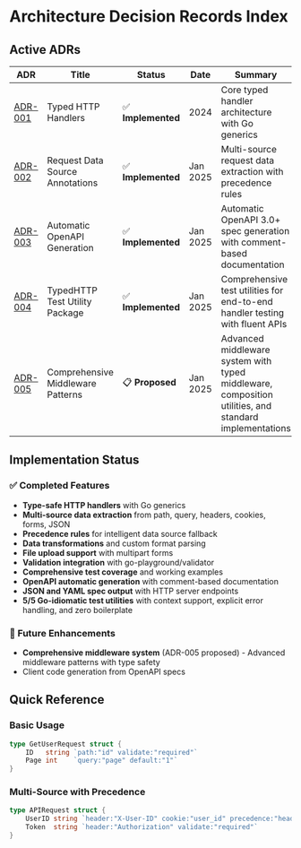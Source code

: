 # Architecture Decision Records Index

## Active ADRs

| ADR | Title | Status | Date | Summary |
|-----|-------|--------|------|---------|
| [ADR-001](./adrs/ADR-001-typed-http-handlers.md) | Typed HTTP Handlers | ✅ **Implemented** | 2024 | Core typed handler architecture with Go generics |
| [ADR-002](./adrs/ADR-002-request-data-source-annotations.md) | Request Data Source Annotations | ✅ **Implemented** | Jan 2025 | Multi-source request data extraction with precedence rules |
| [ADR-003](./adrs/ADR-003-automatic-openapi-generation.md) | Automatic OpenAPI Generation | ✅ **Implemented** | Jan 2025 | Automatic OpenAPI 3.0+ spec generation with comment-based documentation |
| [ADR-004](./adrs/ADR-004-test-utility-package.md) | TypedHTTP Test Utility Package | ✅ **Implemented** | Jan 2025 | Comprehensive test utilities for end-to-end handler testing with fluent APIs |
| [ADR-005](./adrs/ADR-005-comprehensive-middleware-patterns.md) | Comprehensive Middleware Patterns | 📋 **Proposed** | Jan 2025 | Advanced middleware system with typed middleware, composition utilities, and standard implementations |

## Implementation Status

### ✅ Completed Features
- **Type-safe HTTP handlers** with Go generics
- **Multi-source data extraction** from path, query, headers, cookies, forms, JSON
- **Precedence rules** for intelligent data source fallback
- **Data transformations** and custom format parsing
- **File upload support** with multipart forms
- **Validation integration** with go-playground/validator
- **Comprehensive test coverage** and working examples
- **OpenAPI automatic generation** with comment-based documentation
- **JSON and YAML spec output** with HTTP server endpoints
- **5/5 Go-idiomatic test utilities** with context support, explicit error handling, and zero boilerplate

### 🚧 Future Enhancements
- **Comprehensive middleware system** (ADR-005 proposed) - Advanced middleware patterns with type safety
- Client code generation from OpenAPI specs

## Quick Reference

### Basic Usage
```go
type GetUserRequest struct {
    ID   string `path:"id" validate:"required"`
    Page int    `query:"page" default:"1"`
}
```

### Multi-Source with Precedence
```go
type APIRequest struct {
    UserID string `header:"X-User-ID" cookie:"user_id" precedence:"header,cookie"`
    Token  string `header:"Authorization" validate:"required"`
}
```
